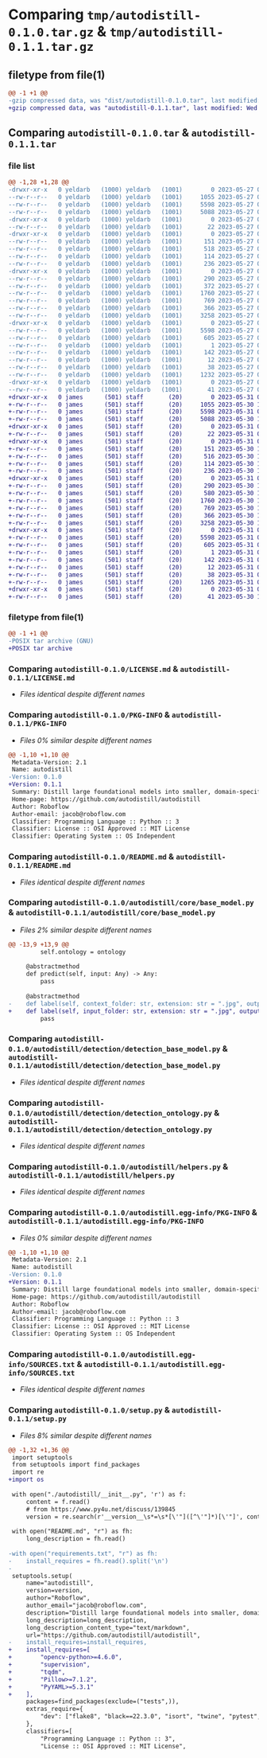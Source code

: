 # Comparing `tmp/autodistill-0.1.0.tar.gz` & `tmp/autodistill-0.1.1.tar.gz`

## filetype from file(1)

```diff
@@ -1 +1 @@
-gzip compressed data, was "dist/autodistill-0.1.0.tar", last modified: Sat May 27 03:01:49 2023, max compression
+gzip compressed data, was "autodistill-0.1.1.tar", last modified: Wed May 31 06:32:22 2023, max compression
```

## Comparing `autodistill-0.1.0.tar` & `autodistill-0.1.1.tar`

### file list

```diff
@@ -1,28 +1,28 @@
-drwxr-xr-x   0 yeldarb   (1000) yeldarb   (1001)        0 2023-05-27 03:01:49.000000 autodistill-0.1.0/
--rw-r--r--   0 yeldarb   (1000) yeldarb   (1001)     1055 2023-05-27 02:54:55.000000 autodistill-0.1.0/LICENSE.md
--rw-r--r--   0 yeldarb   (1000) yeldarb   (1001)     5598 2023-05-27 03:01:49.000000 autodistill-0.1.0/PKG-INFO
--rw-r--r--   0 yeldarb   (1000) yeldarb   (1001)     5088 2023-05-27 02:54:55.000000 autodistill-0.1.0/README.md
-drwxr-xr-x   0 yeldarb   (1000) yeldarb   (1001)        0 2023-05-27 03:01:49.000000 autodistill-0.1.0/autodistill/
--rw-r--r--   0 yeldarb   (1000) yeldarb   (1001)       22 2023-05-27 03:01:09.000000 autodistill-0.1.0/autodistill/__init__.py
-drwxr-xr-x   0 yeldarb   (1000) yeldarb   (1001)        0 2023-05-27 03:01:49.000000 autodistill-0.1.0/autodistill/core/
--rw-r--r--   0 yeldarb   (1000) yeldarb   (1001)      151 2023-05-27 02:54:55.000000 autodistill-0.1.0/autodistill/core/__init__.py
--rw-r--r--   0 yeldarb   (1000) yeldarb   (1001)      518 2023-05-27 02:54:55.000000 autodistill-0.1.0/autodistill/core/base_model.py
--rw-r--r--   0 yeldarb   (1000) yeldarb   (1001)      114 2023-05-27 02:54:55.000000 autodistill-0.1.0/autodistill/core/ontology.py
--rw-r--r--   0 yeldarb   (1000) yeldarb   (1001)      236 2023-05-27 02:54:55.000000 autodistill-0.1.0/autodistill/core/target_model.py
-drwxr-xr-x   0 yeldarb   (1000) yeldarb   (1001)        0 2023-05-27 03:01:49.000000 autodistill-0.1.0/autodistill/detection/
--rw-r--r--   0 yeldarb   (1000) yeldarb   (1001)      290 2023-05-27 02:54:55.000000 autodistill-0.1.0/autodistill/detection/__init__.py
--rw-r--r--   0 yeldarb   (1000) yeldarb   (1001)      372 2023-05-27 02:54:55.000000 autodistill-0.1.0/autodistill/detection/caption_ontology.py
--rw-r--r--   0 yeldarb   (1000) yeldarb   (1001)     1760 2023-05-27 02:54:55.000000 autodistill-0.1.0/autodistill/detection/detection_base_model.py
--rw-r--r--   0 yeldarb   (1000) yeldarb   (1001)      769 2023-05-27 02:54:55.000000 autodistill-0.1.0/autodistill/detection/detection_ontology.py
--rw-r--r--   0 yeldarb   (1000) yeldarb   (1001)      366 2023-05-27 02:54:55.000000 autodistill-0.1.0/autodistill/detection/detection_target_model.py
--rw-r--r--   0 yeldarb   (1000) yeldarb   (1001)     3258 2023-05-27 02:54:55.000000 autodistill-0.1.0/autodistill/helpers.py
-drwxr-xr-x   0 yeldarb   (1000) yeldarb   (1001)        0 2023-05-27 03:01:49.000000 autodistill-0.1.0/autodistill.egg-info/
--rw-r--r--   0 yeldarb   (1000) yeldarb   (1001)     5598 2023-05-27 03:01:48.000000 autodistill-0.1.0/autodistill.egg-info/PKG-INFO
--rw-r--r--   0 yeldarb   (1000) yeldarb   (1001)      605 2023-05-27 03:01:49.000000 autodistill-0.1.0/autodistill.egg-info/SOURCES.txt
--rw-r--r--   0 yeldarb   (1000) yeldarb   (1001)        1 2023-05-27 03:01:48.000000 autodistill-0.1.0/autodistill.egg-info/dependency_links.txt
--rw-r--r--   0 yeldarb   (1000) yeldarb   (1001)      142 2023-05-27 03:01:48.000000 autodistill-0.1.0/autodistill.egg-info/requires.txt
--rw-r--r--   0 yeldarb   (1000) yeldarb   (1001)       12 2023-05-27 03:01:48.000000 autodistill-0.1.0/autodistill.egg-info/top_level.txt
--rw-r--r--   0 yeldarb   (1000) yeldarb   (1001)       38 2023-05-27 03:01:49.000000 autodistill-0.1.0/setup.cfg
--rw-r--r--   0 yeldarb   (1000) yeldarb   (1001)     1232 2023-05-27 02:54:55.000000 autodistill-0.1.0/setup.py
-drwxr-xr-x   0 yeldarb   (1000) yeldarb   (1001)        0 2023-05-27 03:01:49.000000 autodistill-0.1.0/test/
--rw-r--r--   0 yeldarb   (1000) yeldarb   (1001)       41 2023-05-27 02:54:55.000000 autodistill-0.1.0/test/test_hello.py
+drwxr-xr-x   0 james      (501) staff       (20)        0 2023-05-31 06:32:22.647574 autodistill-0.1.1/
+-rw-r--r--   0 james      (501) staff       (20)     1055 2023-05-30 17:10:38.000000 autodistill-0.1.1/LICENSE.md
+-rw-r--r--   0 james      (501) staff       (20)     5598 2023-05-31 06:32:22.647421 autodistill-0.1.1/PKG-INFO
+-rw-r--r--   0 james      (501) staff       (20)     5088 2023-05-30 17:10:38.000000 autodistill-0.1.1/README.md
+drwxr-xr-x   0 james      (501) staff       (20)        0 2023-05-31 06:32:22.644012 autodistill-0.1.1/autodistill/
+-rw-r--r--   0 james      (501) staff       (20)       22 2023-05-31 06:25:33.000000 autodistill-0.1.1/autodistill/__init__.py
+drwxr-xr-x   0 james      (501) staff       (20)        0 2023-05-31 06:32:22.645825 autodistill-0.1.1/autodistill/core/
+-rw-r--r--   0 james      (501) staff       (20)      151 2023-05-30 17:11:28.000000 autodistill-0.1.1/autodistill/core/__init__.py
+-rw-r--r--   0 james      (501) staff       (20)      516 2023-05-30 17:13:34.000000 autodistill-0.1.1/autodistill/core/base_model.py
+-rw-r--r--   0 james      (501) staff       (20)      114 2023-05-30 17:11:28.000000 autodistill-0.1.1/autodistill/core/ontology.py
+-rw-r--r--   0 james      (501) staff       (20)      236 2023-05-30 17:11:28.000000 autodistill-0.1.1/autodistill/core/target_model.py
+drwxr-xr-x   0 james      (501) staff       (20)        0 2023-05-31 06:32:22.646871 autodistill-0.1.1/autodistill/detection/
+-rw-r--r--   0 james      (501) staff       (20)      290 2023-05-30 17:11:28.000000 autodistill-0.1.1/autodistill/detection/__init__.py
+-rw-r--r--   0 james      (501) staff       (20)      580 2023-05-30 19:12:05.000000 autodistill-0.1.1/autodistill/detection/caption_ontology.py
+-rw-r--r--   0 james      (501) staff       (20)     1760 2023-05-30 17:11:28.000000 autodistill-0.1.1/autodistill/detection/detection_base_model.py
+-rw-r--r--   0 james      (501) staff       (20)      769 2023-05-30 17:23:36.000000 autodistill-0.1.1/autodistill/detection/detection_ontology.py
+-rw-r--r--   0 james      (501) staff       (20)      366 2023-05-30 17:11:28.000000 autodistill-0.1.1/autodistill/detection/detection_target_model.py
+-rw-r--r--   0 james      (501) staff       (20)     3258 2023-05-30 17:11:28.000000 autodistill-0.1.1/autodistill/helpers.py
+drwxr-xr-x   0 james      (501) staff       (20)        0 2023-05-31 06:32:22.644829 autodistill-0.1.1/autodistill.egg-info/
+-rw-r--r--   0 james      (501) staff       (20)     5598 2023-05-31 06:32:22.000000 autodistill-0.1.1/autodistill.egg-info/PKG-INFO
+-rw-r--r--   0 james      (501) staff       (20)      605 2023-05-31 06:32:22.000000 autodistill-0.1.1/autodistill.egg-info/SOURCES.txt
+-rw-r--r--   0 james      (501) staff       (20)        1 2023-05-31 06:32:22.000000 autodistill-0.1.1/autodistill.egg-info/dependency_links.txt
+-rw-r--r--   0 james      (501) staff       (20)      142 2023-05-31 06:32:22.000000 autodistill-0.1.1/autodistill.egg-info/requires.txt
+-rw-r--r--   0 james      (501) staff       (20)       12 2023-05-31 06:32:22.000000 autodistill-0.1.1/autodistill.egg-info/top_level.txt
+-rw-r--r--   0 james      (501) staff       (20)       38 2023-05-31 06:32:22.647624 autodistill-0.1.1/setup.cfg
+-rw-r--r--   0 james      (501) staff       (20)     1265 2023-05-31 06:32:18.000000 autodistill-0.1.1/setup.py
+drwxr-xr-x   0 james      (501) staff       (20)        0 2023-05-31 06:32:22.647074 autodistill-0.1.1/test/
+-rw-r--r--   0 james      (501) staff       (20)       41 2023-05-30 17:10:38.000000 autodistill-0.1.1/test/test_hello.py
```

### filetype from file(1)

```diff
@@ -1 +1 @@
-POSIX tar archive (GNU)
+POSIX tar archive
```

### Comparing `autodistill-0.1.0/LICENSE.md` & `autodistill-0.1.1/LICENSE.md`

 * *Files identical despite different names*

### Comparing `autodistill-0.1.0/PKG-INFO` & `autodistill-0.1.1/PKG-INFO`

 * *Files 0% similar despite different names*

```diff
@@ -1,10 +1,10 @@
 Metadata-Version: 2.1
 Name: autodistill
-Version: 0.1.0
+Version: 0.1.1
 Summary: Distill large foundational models into smaller, domain-specific models for deployment
 Home-page: https://github.com/autodistill/autodistill
 Author: Roboflow
 Author-email: jacob@roboflow.com
 Classifier: Programming Language :: Python :: 3
 Classifier: License :: OSI Approved :: MIT License
 Classifier: Operating System :: OS Independent
```

### Comparing `autodistill-0.1.0/README.md` & `autodistill-0.1.1/README.md`

 * *Files identical despite different names*

### Comparing `autodistill-0.1.0/autodistill/core/base_model.py` & `autodistill-0.1.1/autodistill/core/base_model.py`

 * *Files 2% similar despite different names*

```diff
@@ -13,9 +13,9 @@
         self.ontology = ontology
 
     @abstractmethod
     def predict(self, input: Any) -> Any:
         pass
 
     @abstractmethod
-    def label(self, context_folder: str, extension: str = ".jpg", output_folder: str = None) -> sv.BaseDataset:
+    def label(self, input_folder: str, extension: str = ".jpg", output_folder: str = None) -> sv.BaseDataset:
         pass
```

### Comparing `autodistill-0.1.0/autodistill/detection/detection_base_model.py` & `autodistill-0.1.1/autodistill/detection/detection_base_model.py`

 * *Files identical despite different names*

### Comparing `autodistill-0.1.0/autodistill/detection/detection_ontology.py` & `autodistill-0.1.1/autodistill/detection/detection_ontology.py`

 * *Files identical despite different names*

### Comparing `autodistill-0.1.0/autodistill/helpers.py` & `autodistill-0.1.1/autodistill/helpers.py`

 * *Files identical despite different names*

### Comparing `autodistill-0.1.0/autodistill.egg-info/PKG-INFO` & `autodistill-0.1.1/autodistill.egg-info/PKG-INFO`

 * *Files 0% similar despite different names*

```diff
@@ -1,10 +1,10 @@
 Metadata-Version: 2.1
 Name: autodistill
-Version: 0.1.0
+Version: 0.1.1
 Summary: Distill large foundational models into smaller, domain-specific models for deployment
 Home-page: https://github.com/autodistill/autodistill
 Author: Roboflow
 Author-email: jacob@roboflow.com
 Classifier: Programming Language :: Python :: 3
 Classifier: License :: OSI Approved :: MIT License
 Classifier: Operating System :: OS Independent
```

### Comparing `autodistill-0.1.0/autodistill.egg-info/SOURCES.txt` & `autodistill-0.1.1/autodistill.egg-info/SOURCES.txt`

 * *Files identical despite different names*

### Comparing `autodistill-0.1.0/setup.py` & `autodistill-0.1.1/setup.py`

 * *Files 8% similar despite different names*

```diff
@@ -1,32 +1,36 @@
 import setuptools
 from setuptools import find_packages
 import re
+import os
 
 with open("./autodistill/__init__.py", 'r') as f:
     content = f.read()
     # from https://www.py4u.net/discuss/139845
     version = re.search(r'__version__\s*=\s*[\'"]([^\'"]*)[\'"]', content).group(1)
     
 with open("README.md", "r") as fh:
     long_description = fh.read()
 
-with open("requirements.txt", "r") as fh:
-    install_requires = fh.read().split('\n')
-
 setuptools.setup(
     name="autodistill",  
     version=version,
     author="Roboflow",
     author_email="jacob@roboflow.com",
     description="Distill large foundational models into smaller, domain-specific models for deployment",
     long_description=long_description,
     long_description_content_type="text/markdown",
     url="https://github.com/autodistill/autodistill",
-    install_requires=install_requires,
+    install_requires=[
+        "opencv-python>=4.6.0",
+        "supervision",
+        "tqdm",
+        "Pillow>=7.1.2",
+        "PyYAML>=5.3.1"
+    ],
     packages=find_packages(exclude=("tests",)),
     extras_require={
         "dev": ["flake8", "black==22.3.0", "isort", "twine", "pytest", "wheel", "mkdocs-material", "mkdocs"],
     },
     classifiers=[
         "Programming Language :: Python :: 3",
         "License :: OSI Approved :: MIT License",
```

